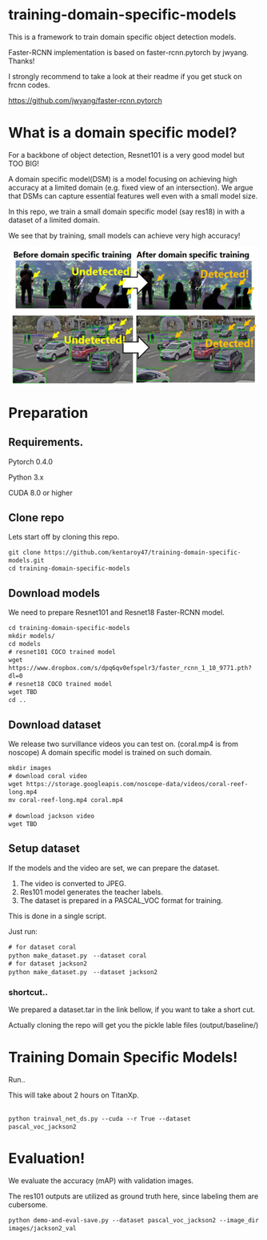 # training-domain-specific-models
This is a framework to train domain specific object detection models.

Faster-RCNN implementation is based on faster-rcnn.pytorch by jwyang. Thanks!

I strongly recommend to take a look at their readme if you get stuck on frcnn codes.

https://github.com/jwyang/faster-rcnn.pytorch

# What is a domain specific model?
For a backbone of object detection, Resnet101 is a very good model but TOO BIG!

A domain specific model(DSM) is a model focusing on achieving high accuracy
at a limited domain (e.g. fixed view of an intersection). We argue that DSMs
can capture essential features well even with a small model size.

In this repo, we train a small domain specific model (say res18) in with a dataset of a limited domain.

We see that by training, small models can achieve very high accuracy!

![dsm](https://github.com/kentaroy47/training-domain-specific-models/blob/master/fig1_v2.jpg)


# Preparation

## Requirements.
Pytorch 0.4.0

Python 3.x

CUDA 8.0 or higher

## Clone repo
Lets start off by cloning this repo.

```
git clone https://github.com/kentaroy47/training-domain-specific-models.git
cd training-domain-specific-models
```

## Download models
We need to prepare Resnet101 and Resnet18 Faster-RCNN model.

```
cd training-domain-specific-models
mkdir models/
cd models
# resnet101 COCO trained model
wget https://www.dropbox.com/s/dpq6qv0efspelr3/faster_rcnn_1_10_9771.pth?dl=0
# resnet18 COCO trained model
wget TBD
cd ..
```

## Download dataset
We release two survillance videos you can test on. (coral.mp4 is from noscope)
A domain specific model is trained on such domain.

```
mkdir images
# download coral video
wget https://storage.googleapis.com/noscope-data/videos/coral-reef-long.mp4
mv coral-reef-long.mp4 coral.mp4

# download jackson video
wget TBD

```

## Setup dataset
If the models and the video are set, we can prepare the dataset.

1. The video is converted to JPEG.
2. Res101 model generates the teacher labels.
3. The dataset is prepared in a PASCAL_VOC format for training.

This is done in a single script.

Just run:

```
# for dataset coral
python make_dataset.py　--dataset coral
# for dataset jackson2
python make_dataset.py　--dataset jackson2
```

### shortcut..
We prepared a dataset.tar in the link bellow, if you want to take a short cut.

Actually cloning the repo will get you the pickle lable files (output/baseline/)

# Training Domain Specific Models!
Run..

This will take about 2 hours on TitanXp.

```

python trainval_net_ds.py --cuda --r True --dataset pascal_voc_jackson2

```

# Evaluation!
We evaluate the accuracy (mAP) with validation images.

The res101 outputs are utilized as ground truth here, since labeling them are cubersome.

```
python demo-and-eval-save.py --dataset pascal_voc_jackson2 --image_dir images/jackson2_val
```
